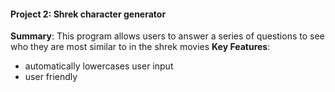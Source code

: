 #### Project 2: Shrek character generator 
**Summary**: This program allows users to answer a series of questions to see who they are most similar to in the shrek movies
**Key Features**: 
- automatically lowercases user input
- user friendly
